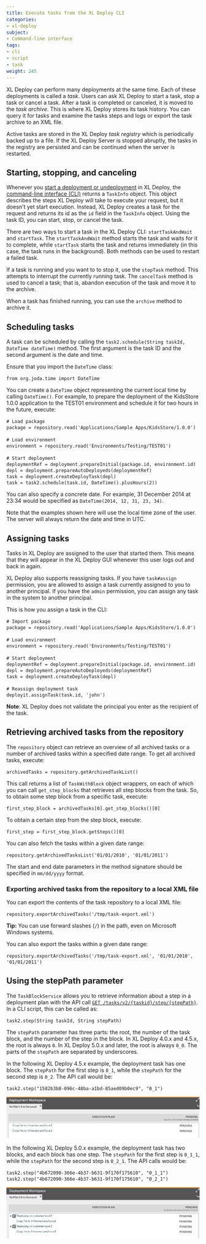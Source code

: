 ```yaml
---
title: Execute tasks from the XL Deploy CLI
categories:
- xl-deploy
subject:
- Command-line interface
tags:
- cli
- script
- task
weight: 245
---
```


XL Deploy can perform many deployments at the same time. Each of these deployments is called a _task_. Users can ask XL Deploy to start a task, stop a task or cancel a task. After a task is completed or canceled, it is moved to the _task archive_. This is where XL Deploy stores its task history. You can query it for tasks and examine the tasks steps and logs or export the task archive to an XML file.

Active tasks are stored in the XL Deploy _task registry_ which is periodically backed up to a file. If the XL Deploy Server is stopped abruptly, the tasks in the registry are persisted and can be continued when the server is restarted.

## Starting, stopping, and canceling

Whenever you [start a deployment or undeployment](/xl-deploy/concept/getting-started-with-the-xl-deploy-cli.html#sample-cli-scripts) in XL Deploy, the [command-line interface (CLI)](/xl-deploy/concept/getting-started-with-the-xl-deploy-cli.html) returns a `TaskInfo` object. This object describes the steps XL Deploy will take to execute your request, but it doesn't yet start execution. Instead, XL Deploy creates a task for the request and returns its id as the `id` field in the `TaskInfo` object. Using the task ID, you can start, stop, or cancel the task.

There are two ways to start a task in the XL Deploy CLI: `startTaskAndWait` and `startTask`. The `startTaskAndWait` method starts the task and waits for it to complete, while `startTask` starts the task and returns immediately (in this case, the task runs in the background). Both methods can be used to restart a failed task.

If a task is running and you want to to stop it, use the `stopTask` method. This attempts to interrupt the currently running task. The `cancelTask` method is used to cancel a task; that is, abandon execution of the task and move it to the archive.

When a task has finished running, you can use the `archive` method to archive it.

## Scheduling tasks

A task can be scheduled by calling the `task2.schedule(String taskId, DateTime dateTime)` method. The first argument is the task ID and the second argument is the date and time.

Ensure that you import the `DateTime` class:

    from org.joda.time import DateTime

You can create a `DateTime` object representing the current local time by calling `DateTime()`. For example, to prepare the deployment of the KidsStore 1.0.0 application to the TEST01 environment and schedule it for two hours in the future, execute:

    # Load package
    package = repository.read('Applications/Sample Apps/KidsStore/1.0.0')

    # Load environment
    environment = repository.read('Environments/Testing/TEST01')

    # Start deployment
    deploymentRef = deployment.prepareInitial(package.id, environment.id)
    depl = deployment.prepareAutoDeployeds(deploymentRef)
    task = deployment.createDeployTask(depl)
    task = task2.schedule(task.id, DateTime().plusHours(2))

You can also specify a concrete date. For example, 31 December 2014 at 23:34 would be specified as `DateTime(2014, 12, 31, 23, 34)`.

Note that the examples shown here will use the local time zone of the user. The server will always return the date and time in UTC.

## Assigning tasks

Tasks in XL Deploy are assigned to the user that started them. This means that they will appear in the XL Deploy GUI whenever this user logs out and back in again.

XL Deploy also supports reassigning tasks. If you have `task#assign` permission, you are allowed to assign a task currently assigned to you to another principal. If you have the `admin` permission, you can assign any task in the system to another principal.

This is how you assign a task in the CLI:

	# Import package
    package = repository.read('Applications/Sample Apps/KidsStore/1.0.0')

	# Load environment
    environment = repository.read('Environments/Testing/TEST01')

	# Start deployment
    deploymentRef = deployment.prepareInitial(package.id, environment.id)
    depl = deployment.prepareAutoDeployeds(deploymentRef)
    task = deployment.createDeployTask(depl)

    # Reassign deployment task
    deployit.assignTask(task.id, 'john')

**Note**: XL Deploy does not validate the principal you enter as the recipient of the task.

## Retrieving archived tasks from the repository

The `repository` object can retrieve an overview of all archived tasks or a number of archived tasks within a specified date range. To get all archived tasks, execute:

    archivedTasks = repository.getArchivedTaskList()

This call returns a list of `TaskWithBlock` object wrappers, on each of which you can call `get_step_blocks` that retrieves all step blocks from the task. So, to obtain some step block from a specific task, execute:

    first_step_block = archivedTasks[0].get_step_blocks()[0]

To obtain a certain step from the step block, execute:

    first_step = first_step_block.getSteps()[0]

You can also fetch the tasks within a given date range:

    repository.getArchivedTasksList('01/01/2010', '01/01/2011')

The start and end date parameters in the method signature should be specified in `mm/dd/yyyy` format.

### Exporting archived tasks from the repository to a local XML file

You can export the contents of the task repository to a local XML file:

    repository.exportArchivedTasks('/tmp/task-export.xml')

**Tip:** You can use forward slashes (`/`) in the path, even on Microsoft Windows systems.

You can also export the tasks within a given date range:

    repository.exportArchivedTasks('/tmp/task-export.xml', '01/01/2010', '01/01/2011')

## Using the stepPath parameter

The `TaskBlockService` allows you to retrieve information about a step in a deployment plan with the API call [`GET /tasks/v2/{taskid}/step/{stepPath}`](/xl-deploy/5.5.x/rest-api/com.xebialabs.deployit.engine.api.TaskBlockService.html#/tasks/v2/{taskid}/step/{stepPath}:GET). In a CLI script, this can be called as:

    task2.step(String taskId, String stepPath)

The `stepPath` parameter has three parts: the root, the number of the task block, and the number of the step in the block. In XL Deploy 4.0.x and 4.5.x, the root is always `0`. In XL Deploy 5.0.x and later, the root is always `0_0`. The parts of the `stepPath` are separated by underscores.

In the following XL Deploy 4.5.x example, the deployment task has one block. The `stepPath` for the first step is `0_1`, while the `stepPath` for the second step is `0_2`. The API call would be:

    task2.step("1582b3b8-096c-48ba-a1bd-85aed09b0ec9", "0_1")

![Deployment plan with no step blocks](images/plan-with-no-step-blocks.png)

In the following XL Deploy 5.0.x example, the deployment task has two blocks, and each block has one step. The `stepPath` for the first step is `0_1_1`, while the `stepPath` for the second step is `0_2_1`. The API calls would be:

    task2.step("4b672090-366e-4b37-b631-9f170f175610", "0_1_1")
    task2.step("4b672090-366e-4b37-b631-9f170f175610", "0_2_1")   

![Deployment plan with no step blocks](images/plan-with-two-step-blocks.png)
